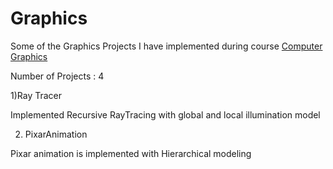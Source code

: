 # Graphics

Some of the Graphics Projects I have implemented during course [Computer Graphics](http://www.cse.iitd.ernet.in/~pkalra/csl781/)

Number of Projects : 4

1)Ray Tracer

Implemented Recursive RayTracing with global and local illumination model

2) PixarAnimation

Pixar animation is implemented with Hierarchical modeling
